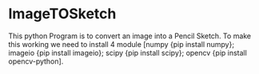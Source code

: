 # ImageTOSketch
This python Program is to convert an image into a Pencil Sketch. To make this working we need to install 4 module [numpy {pip install numpy}; imageio {pip install imageio}; 
scipy {pip install scipy}; opencv {pip install opencv-python].
